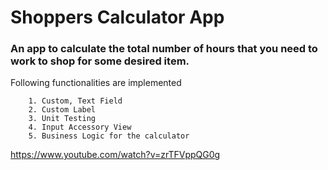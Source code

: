 # Shoppers Calculator App

### An app to calculate the total number of hours that you need to work to shop for some desired item.
Following functionalities are implemented
``` 
    1. Custom, Text Field
    2. Custom Label
    3. Unit Testing
    4. Input Accessory View
    5. Business Logic for the calculator
 ```   
 https://www.youtube.com/watch?v=zrTFVppQG0g
 
